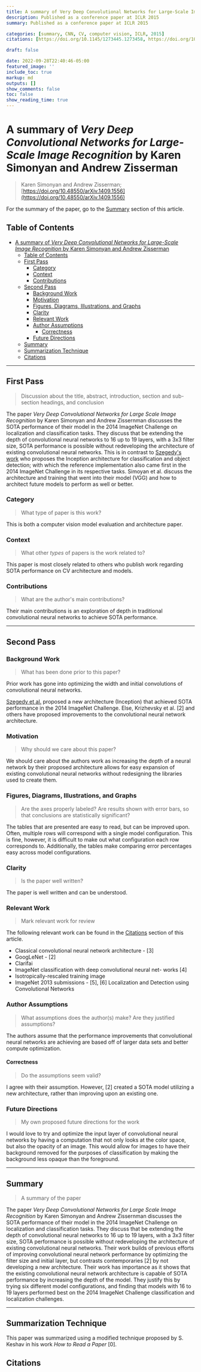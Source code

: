 ```yaml
---
title: A summary of Very Deep Convolutional Networks for Large-Scale Image Recognition by Karen Simonyan and Andrew Zisserman
description: Published as a conference paper at ICLR 2015
summary: Published as a conference paper at ICLR 2015

categories: [summary, CNN, CV, computer vision, ICLR, 2015]
citations: [https://doi.org/10.1145/1273445.1273458, https://doi.org/10.48550/arXiv.1409.1556, https://doi.org/10.1145/3065386, https://doi.org/10.1162/neco.1989.1.4.541, https://doi.org/10.1145/3065386, https://doi.org/10.1007/978-3-319-10590-1_53, https://doi.org/10.48550/arXiv.1312.6229]

draft: false

date: 2022-09-28T22:40:46-05:00
featured_image: ''
include_toc: true
markup: md
outputs: []
show_comments: false
toc: false
show_reading_time: true
---
```


# A summary of *Very Deep Convolutional Networks for Large-Scale Image Recognition* by Karen Simonyan and Andrew Zisserman

> Karen Simonyan and Andrew Zisserman;
> [https://doi.org/10.48550/arXiv.1409.1556](https://doi.org/10.48550/arXiv.1409.1556)

For the summary of the paper, go to the [Summary](#summary) section of this
article.

## Table of Contents

- [A summary of *Very Deep Convolutional Networks for Large-Scale Image Recognition* by Karen Simonyan and Andrew Zisserman](#a-summary-of-very-deep-convolutional-networks-for-large-scale-image-recognition-by-karen-simonyan-and-andrew-zisserman)
  - [Table of Contents](#table-of-contents)
  - [First Pass](#first-pass)
    - [Category](#category)
    - [Context](#context)
    - [Contributions](#contributions)
  - [Second Pass](#second-pass)
    - [Background Work](#background-work)
    - [Motivation](#motivation)
    - [Figures, Diagrams, Illustrations, and Graphs](#figures-diagrams-illustrations-and-graphs)
    - [Clarity](#clarity)
    - [Relevant Work](#relevant-work)
    - [Author Assumptions](#author-assumptions)
      - [Correctness](#correctness)
    - [Future Directions](#future-directions)
  - [Summary](#summary)
  - [Summarization Technique](#summarization-technique)
  - [Citations](#citations)

______________________________________________________________________

## First Pass

> Discussion about the title, abstract, introduction, section and sub-section
> headings, and conclusion

The paper *Very Deep Convolutional Networks for Large Scale Image Recognition*
by Karen Simonyan and Andrew Zissernman discusses the SOTA performance of their
model in the 2014 ImageNet Challenge on localization and classification tasks.
They discuss that be extending the depth of convolutional neural networks to 16
up to 19 layers, with a 3x3 filter size, SOTA performance is possible without
redeveloping the architecture of existing convolutional neural networks. This is
in contrast to [Szegedy's work](going-deeper-with-convolutions.md) who proposes
the Inception architecture for classification and object detection; with which
the reference implementation also came first in the 2014 ImageNet Challenge in
its respective tasks. Simoyan et al. discuss the architecture and training that
went into their model (VGG) and how to architect future models to perform as
well or better.

### Category

> What type of paper is this work?

This is both a computer vision model evaluation and architecture paper.

### Context

> What other *types* of papers is the work related to?

This paper is most closely related to others who publish work regarding SOTA
performance on CV architecture and models.

### Contributions

> What are the author's main contributions?

Their main contributions is an exploration of depth in traditional convolutional
neural networks to achieve SOTA performance.

______________________________________________________________________

## Second Pass

### Background Work

> What has been done prior to this paper?

Prior work has gone into optimizing the width and initial convolutions of
convolutional neural networks.

[Szegedy et al.](going-deeper-with-convolutions.md) proposed a new architecture
(Inception) that achieved SOTA performance in the 2014 ImageNet Challenge. Else,
Krizhevsky et al. [2] and others have proposed improvements to the convolutional
neural network architecture.

### Motivation

> Why should we care about this paper?

We should care about the authors work as increasing the depth of a neural
network by their proposed architecture allows for easy expansion of existing
convolutional neural networks without redesigning the libraries used to create
them.

### Figures, Diagrams, Illustrations, and Graphs

> Are the axes properly labeled? Are results shown with error bars, so that
> conclusions are statistically significant?

The tables that are presented are easy to read, but can be improved upon. Often,
multiple rows will correspond with a single model configuration. This is fine,
however, it is difficult to make out what configuration each row corresponds to.
Additionally, the tables make comparing error percentages easy across model
configurations.

### Clarity

> Is the paper well written?

The paper is well written and can be understood.

### Relevant Work

> Mark relevant work for review

The following relevant work can be found in the [Citations](#citations) section
of this article.

- Classical convolutional neural network architecture - [3]
- GoogLeNet - [2]
- Clarifai
- ImageNet classification with deep convolutional neural net- works [4]
- Isotropically-rescaled training image
- ImageNet 2013 submissions - [5], [6] Localization and Detection using
  Convolutional Networks

### Author Assumptions

> What assumptions does the author(s) make? Are they justified assumptions?

The authors assume that the performance improvements that convolutional neural
networks are achieving are based off of larger data sets and better compute
optimization.

#### Correctness

> Do the assumptions seem valid?

I agree with their assumption. However, [2] created a SOTA model utilizing a new
architecture, rather than improving upon an existing one.

### Future Directions

> My own proposed future directions for the work

I would love to try and optimize the input layer of convolutional neural
networks by having a computation that not only looks at the color space, but
also the opacity of an image. This would allow for images to have their
background removed for the purposes of classification by making the background
less opaque than the foreground.

______________________________________________________________________

## Summary

> A summary of the paper

The paper *Very Deep Convolutional Networks for Large Scale Image Recognition*
by Karen Simonyan and Andrew Zissernman discusses the SOTA performance of their
model in the 2014 ImageNet Challenge on localization and classification tasks.
They discuss that be extending the depth of convolutional neural networks to 16
up to 19 layers, with a 3x3 filter size, SOTA performance is possible without
redeveloping the architecture of existing convolutional neural networks. Their
work builds of previous efforts of improving convolutional neural network
performance by optimizing the filter size and initial layer, but contrasts
contemporaries [2] by not developing a new architecture. Their work has
importance as it shows that the existing convolutional neural network
architecture is capable of SOTA performance by increasing the depth of the
model. They justify this by trying six different model configurations, and
finding that models with 16 to 19 layers performed best on the 2014 ImageNet
Challenge classification and localization challenges.

______________________________________________________________________

## Summarization Technique

This paper was summarized using a modified technique proposed by S. Keshav in
his work *How to Read a Paper* [0].

## Citations
